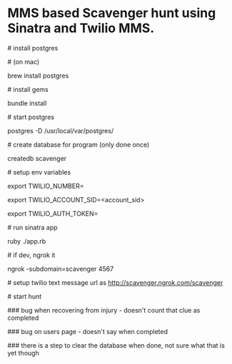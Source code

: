 # MMS based Scavenger hunt using Sinatra and Twilio MMS.

\# install postgres

\# (on mac)

brew install postgres

\# install gems

bundle install

\# start postgres

postgres -D /usr/local/var/postgres/

\# create database for program (only done once)

createdb scavenger

\# setup env variables

export TWILIO_NUMBER=<number>

export TWILIO_ACCOUNT_SID=<account_sid>

export TWILIO_AUTH_TOKEN=<token>

\# run sinatra app

ruby ./app.rb

\# if dev, ngrok it

ngrok -subdomain=scavenger 4567

\# setup twilio text message url as http://scavenger.ngrok.com/scavenger

\# start hunt


\#\#\# bug when recovering from injury - doesn't count that clue as completed

\#\#\# bug on users page - doesn't say when completed

\#\#\# there is a step to clear the database when done, not sure what that is yet though
